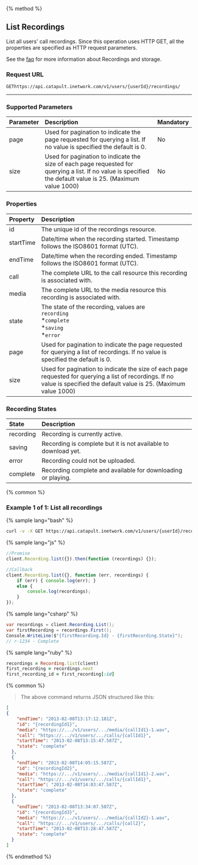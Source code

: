 {% method %}

## List Recordings
List all users' call recordings. Since this operation uses HTTP GET, all the properties are specified as HTTP request parameters.

See the [faq](https://dev.bandwidth.com/faq/voice/callRecordings.html) for more information about Recordings and storage.

### Request URL

<code class="get">GET</code>`https://api.catapult.inetwork.com/v1/users/{userId}/recordings/`

---

### Supported Parameters
| Parameter | Description                                                                                                                                                 | Mandatory |
|:----------|:------------------------------------------------------------------------------------------------------------------------------------------------------------|:----------|
| page      | Used for pagination to indicate the page requested for querying a list. If no value is specified the default is 0.                                          | No        |
| size      | Used for pagination to indicate the size of each page requested for querying a list. If no value is specified the default value is 25. (Maximum value 1000) | No        |

### Properties

| Property  | Description                                                                                                                                                               |
|:----------|:--------------------------------------------------------------------------------------------------------------------------------------------------------------------------|
| id        | The unique id of the recordings resource.                                                                                                                                 |
| startTime | Date/time when the recording started. Timestamp follows the ISO8601 format (UTC).                                                                                         |
| endTime   | Date/time when the recording ended. Timestamp follows the ISO8601 format (UTC).                                                                                           |
| call      | The complete URL to the call resource this recording is associated with.                                                                                                  |
| media     | The complete URL to the media resource this recording is associated with.                                                                                                 |
| state     | The state of the recording, values are <br> `recording` <br> *`complete`<br> *`saving` <br> *`error`                                                                      |
| page      | Used for pagination to indicate the page requested for querying a list of recordings. If no value is specified the default is 0.                                          |
| size      | Used for pagination to indicate the size of each page requested for querying a list of recordings. If no value is specified the default value is 25. (Maximum value 1000) |

### Recording States
| State     | Description                                                    |
|:----------|:---------------------------------------------------------------|
| recording | Recording is currently active.                                 |
| saving    | Recording is complete but it is not available to download yet. |
| error     | Recording could not be uploaded.                               |
| complete  | Recording complete and available for downloading or playing.   |

{% common %}


### Example 1 of 1: List all recordings

{% sample lang="bash" %}

```bash
curl -v -X GET https://api.catapult.inetwork.com/v1/users/{userId}/recordings -u {token}:{secret} -H "Content-type: application/json"
```

{% sample lang="js" %}


```js
//Promise
client.Recording.list({}).then(function (recordings) {});

//Callback
client.Recording.list({}, function (err, recordings) {
	if (err) { console.log(err); }
	else {
		console.log(recordings);
	}
});
```

{% sample lang="csharp" %}

```csharp
var recordings = client.Recording.List();
var firstRecording = recordings.First();
Console.WriteLine($"{firstRecording.Id} - {firstRecording.State}");
// r-1234 - Complete
```

{% sample lang="ruby" %}

```ruby
recordings = Recording.list(client)
first_recording = recordings.next
first_recording_id = first_recording[:id]
```

{% common %}


> The above command returns JSON structured like this:

```json
[
{
    "endTime": "2013-02-08T13:17:12.181Z",
    "id": "{recordingId1}",
    "media": "https://.../v1/users/.../media/{callId1}-1.wav",
    "call": "https://.../v1/users/.../calls/{callId1}",
    "startTime": "2013-02-08T13:15:47.587Z",
    "state": "complete"
  },
  {
    "endTime": "2013-02-08T14:05:15.587Z",
    "id": "{recordingId2}",
    "media": "https://.../v1/users/.../media/{callId1}-2.wav",
    "call": "https://.../v1/users/.../calls/{callId1}",
    "startTime": "2013-02-08T14:03:47.587Z",
    "state": "complete"
  },
  {
    "endTime": "2013-02-08T13:34:07.507Z",
    "id": "{recordingId3}",
    "media": "https://.../v1/users/.../media/{callId2}-1.wav",
    "call": "https://.../v1/users/.../calls/{call2}",
    "startTime": "2013-02-08T13:28:47.587Z",
    "state": "complete"
  }
]
```
{% endmethod %}
